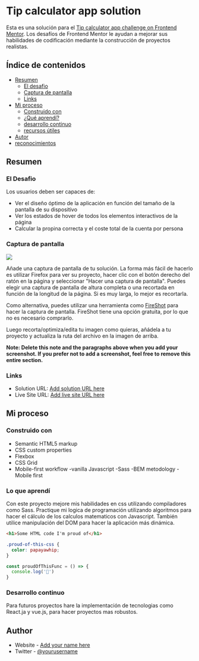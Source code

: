 # Tip calculator app solution

Esta es una solución para el [Tip calculator app challenge on Frontend Mentor](https://www.frontendmentor.io/challenges/tip-calculator-app-ugJNGbJUX). Los desafíos de Frontend Mentor le ayudan a mejorar sus habilidades de codificación mediante la construcción de proyectos realistas.

## Índice de contenidos

- [Resumen](#Resumen)
  - [El desafio](#El-Desafio)
  - [Captura de pantalla](#Captura-de-pantalla)
  - [Links](#links)
- [Mi proceso](#Mi-proceso)
  - [Construido con](#built-with)
  - [¿Qué aprendí?](#what-i-learned)
  - [desarrollo continuo](#continued-development)
  - [recursos útiles](#useful-resources)
- [Autor](#author)
- [reconocimientos](#acknowledgments)

## Resumen

### El Desafio

Los usuarios deben ser capaces de:

- Ver el diseño óptimo de la aplicación en función del tamaño de la pantalla de su dispositivo
- Ver los estados de hover de todos los elementos interactivos de la página
- Calcular la propina correcta y el coste total de la cuenta por persona

### Captura de pantalla

![](./screenshot.jpg)

Añade una captura de pantalla de tu solución. La forma más fácil de hacerlo es utilizar Firefox para ver su proyecto, hacer clic con el botón derecho del ratón en la página y seleccionar "Hacer una captura de pantalla". Puedes elegir una captura de pantalla de altura completa o una recortada en función de la longitud de la página. Si es muy larga, lo mejor es recortarla.

Como alternativa, puedes utilizar una herramienta como [FireShot](https://getfireshot.com/) para hacer la captura de pantalla. FireShot tiene una opción gratuita, por lo que no es necesario comprarlo. 

Luego recorta/optimiza/edita tu imagen como quieras, añádela a tu proyecto y actualiza la ruta del archivo en la imagen de arriba.

**Note: Delete this note and the paragraphs above when you add your screenshot. If you prefer not to add a screenshot, feel free to remove this entire section.**

### Links

- Solution URL: [Add solution URL here](https://your-solution-url.com)
- Live Site URL: [Add live site URL here](https://your-live-site-url.com)

## Mi proceso

### Construido con

- Semantic HTML5 markup
- CSS custom properties
- Flexbox
- CSS Grid
- Mobile-first workflow
-vanilla Javascript
-Sass
-BEM metodology
-Mobile first


### Lo que aprendí

Con este proyecto mejore mis habilidades en css utilizando compiladores como Sass. Practique mi logica de programación utilizando algoritmos para hacer el cálculo de los calculos matematicos con Javascript. También utilice manipulación del DOM para hacer la aplicación más dinámica.


```html
<h1>Some HTML code I'm proud of</h1>
```
```css
.proud-of-this-css {
  color: papayawhip;
}
```
```js
const proudOfThisFunc = () => {
  console.log('🎉')
}
```

### Desarrollo continuo

Para futuros proyectos hare la implementación de tecnologias como React.ja y vue.js, para hacer proyectos mas robustos.

## Author

- Website - [Add your name here](https://www.your-site.com)
- Twitter - [@yourusername](https://www.twitter.com/yourusername)




